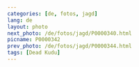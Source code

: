 ```yaml
---
categories: [de, fotos, jagd]
lang: de
layout: photo
next_photo: /de/fotos/jagd/P0000340.html
picname: P0000342
prev_photo: /de/fotos/jagd/P0000344.html
tags: [Dead Kudu]
---
```

